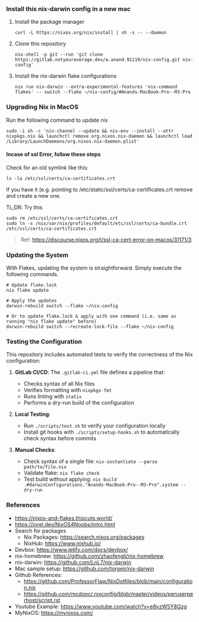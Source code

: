 ### Install this nix-darwin config in a new mac

1. Install the package manager
    ```shell
   curl -L https://nixos.org/nix/install | sh -s -- --daemon
    ```
2. Clone this repository
   ```shell
   nix-shell -p git --run 'git clone https://gitlab.notyouraverage.dev/a.anand.91119/nix-config.git nix-config'
   ```
3. Install the nix-darwin flake configurations
   ```shell
   nix run nix-darwin --extra-experimental-features 'nix-command flakes' -- switch --flake ~/nix-config/#Anands-MacBook-Pro--M3-Pro
   ```
   

### Upgrading Nix in MacOS
Run the following command to update nix
```shell
sudo -i sh -c 'nix-channel --update && nix-env --install --attr nixpkgs.nix && launchctl remove org.nixos.nix-daemon && launchctl load /Library/LaunchDaemons/org.nixos.nix-daemon.plist'
```
#### Incase of ssl Error, follow these steps
Check for an old symlink like this:
```shell
ls -la /etc/ssl/certs/ca-certificates.crt
```
If you have it (e.g. pointing to /etc/static/ssl/certs/ca-certificates.crt remove and create a new one.

TL;DR: Try this
```shell
sudo rm /etc/ssl/certs/ca-certificates.crt
sudo ln -s /nix/var/nix/profiles/default/etc/ssl/certs/ca-bundle.crt /etc/ssl/certs/ca-certificates.crt
```
> Ref: https://discourse.nixos.org/t/ssl-ca-cert-error-on-macos/31171/3

### Updating the System
With Flakes, updating the system is straightforward. Simply execute the following commands.
```shell
# Update flake.lock
nix flake update

# Apply the updates
darwin-rebuild switch --flake ~/nix-config

# Or to update flake.lock & apply with one command (i.e. same as running "nix flake update" before)
darwin-rebuild switch --recreate-lock-file --flake ~/nix-config
```


### Testing the Configuration

This repository includes automated tests to verify the correctness of the Nix configuration:

1. **GitLab CI/CD**: The `.gitlab-ci.yml` file defines a pipeline that:
   - Checks syntax of all Nix files
   - Verifies formatting with `nixpkgs-fmt`
   - Runs linting with `statix`
   - Performs a dry-run build of the configuration

2. **Local Testing**:
   - Run `./scripts/test.sh` to verify your configuration locally
   - Install git hooks with `./scripts/setup-hooks.sh` to automatically check syntax before commits

3. **Manual Checks**:
   - Check syntax of a single file: `nix-instantiate --parse path/to/file.nix`
   - Validate flake: `nix flake check`
   - Test build without applying: `nix build .#darwinConfigurations."Anands-MacBook-Pro--M3-Pro".system --dry-run`


### References

- https://nixos-and-flakes.thiscute.world/
- https://jorel.dev/NixOS4Noobs/intro.html
- Search for packages
  - Nix Packages: https://search.nixos.org/packages
  - NixHub: https://www.nixhub.io/
- Devbox: https://www.jetify.com/docs/devbox/
- nix-homebrew: https://github.com/zhaofengli/nix-homebrew
- nix-darwin: https://github.com/LnL7/nix-darwin
- Mac sample setup: https://github.com/torgeir/nix-darwin
- Github References: 
  - https://github.com/ProfessorFlaw/NixDotfiles/blob/main/configuration.nix
  - https://github.com/mcdonc/.nixconfig/blob/master/videos/peruserperhost/script.rst
- Youtube Example: https://www.youtube.com/watch?v=e8vzW5Y8Gzg
- MyNixOS: https://mynixos.com/
